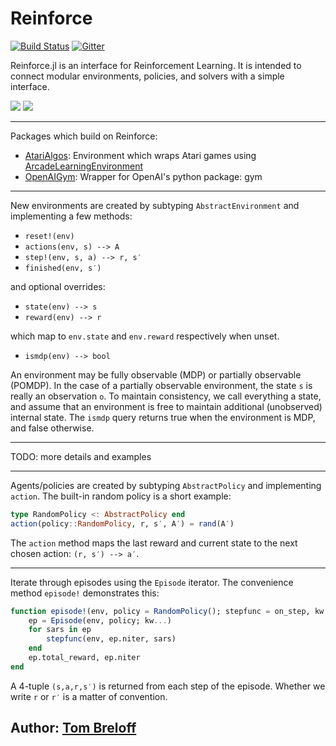 # Reinforce

[![Build Status](https://travis-ci.org/JuliaML/Reinforce.jl.svg?branch=master)](https://travis-ci.org/JuliaML/Reinforce.jl)
[![Gitter](https://badges.gitter.im/reinforcejl/Lobby.svg)](https://gitter.im/reinforcejl/Lobby?utm_source=badge&utm_medium=badge&utm_campaign=pr-badge)

Reinforce.jl is an interface for Reinforcement Learning.  It is intended to connect modular environments, policies, and solvers with a simple interface.

![](https://cloud.githubusercontent.com/assets/933338/17670982/8923a2f6-62e2-11e6-943f-bd0a2a7b5c1f.gif)
![](https://cloud.githubusercontent.com/assets/933338/17703784/f3e18414-63a0-11e6-9f9e-f531278216f9.gif)

---

Packages which build on Reinforce:

- [AtariAlgos](https://github.com/JuliaML/AtariAlgos.jl): Environment which wraps Atari games using [ArcadeLearningEnvironment](https://github.com/nowozin/ArcadeLearningEnvironment.jl)
- [OpenAIGym](https://github.com/JuliaML/OpenAIGym.jl): Wrapper for OpenAI's python package: gym

---

New environments are created by subtyping `AbstractEnvironment` and implementing a few methods:

- `reset!(env)`
- `actions(env, s) --> A`
- `step!(env, s, a) --> r, s′`
- `finished(env, s′)`

and optional overrides:

- `state(env) --> s`
- `reward(env) --> r`

which map to `env.state` and `env.reward` respectively when unset.

- `ismdp(env) --> bool`

An environment may be fully observable (MDP) or partially observable (POMDP).  In the case of a partially observable environment, the state `s` is really an observation `o`.  To maintain consistency, we call everything a state, and assume that an environment is free to maintain additional (unobserved) internal state.  The `ismdp` query returns true when the environment is MDP, and false otherwise.

---

TODO: more details and examples

---

Agents/policies are created by subtyping `AbstractPolicy` and implementing `action`.  The built-in random policy is a short example:

```julia
type RandomPolicy <: AbstractPolicy end
action(policy::RandomPolicy, r, s′, A′) = rand(A′)
```

The `action` method maps the last reward and current state to the next chosen action: `(r, s′) --> a′`.

---

Iterate through episodes using the `Episode` iterator.  The convenience method `episode!` demonstrates this:

```julia
function episode!(env, policy = RandomPolicy(); stepfunc = on_step, kw...)
	ep = Episode(env, policy; kw...)
	for sars in ep
		stepfunc(env, ep.niter, sars)
	end
	ep.total_reward, ep.niter
end
```

A 4-tuple `(s,a,r,s′)` is returned from each step of the episode.  Whether we write `r` or `r′` is a matter of convention.

## Author: [Tom Breloff](https://github.com/tbreloff)
